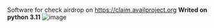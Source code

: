 Software for check airdrop on https://claim.availproject.org
**Writed on python 3.11**
![image](https://github.com/ycoskun41/avail-checker-evm-starknet/assets/83180501/3e144ce4-f838-44a3-ba74-76c8bc56014f)
